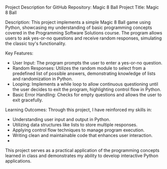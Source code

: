 Project Description for GitHub Repository: Magic 8 Ball
Project Title: Magic 8 Ball

Description: This project implements a simple Magic 8 Ball game using Python, showcasing my understanding of basic programming concepts covered in the Programming Software Solutions course. The program allows users to ask yes-or-no questions and receive random responses, simulating the classic toy's functionality.

Key Features:

 - User Input: The program prompts the user to enter a yes-or-no question.
 - Random Responses: Utilizes the random module to select from a predefined list of possible answers, demonstrating knowledge of lists and randomization in Python.
 - Looping: Implements a while loop to allow continuous questioning until the user decides to exit the program, highlighting control flow in Python.
 - Basic Error Handling: Checks for empty questions and allows the user to exit gracefully.

Learning Outcomes: Through this project, I have reinforced my skills in:

 - Understanding user input and output in Python.
 - Utilizing data structures like lists to store multiple responses.
 - Applying control flow techniques to manage program execution.
 - Writing clean and maintainable code that enhances user interaction.
 - 
This project serves as a practical application of the programming concepts learned in class and demonstrates my ability to develop interactive Python applications.

